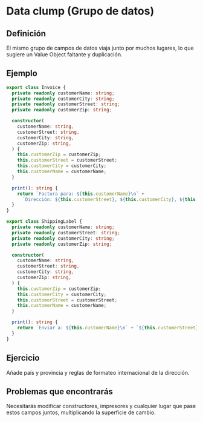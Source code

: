 # Data clump (Grupo de datos)

## Definición

El mismo grupo de campos de datos viaja junto por muchos lugares, lo que sugiere un Value Object faltante y duplicación.

## Ejemplo

```typescript
export class Invoice {
  private readonly customerName: string;
  private readonly customerCity: string;
  private readonly customerStreet: string;
  private readonly customerZip: string;

  constructor(
    customerName: string,
    customerStreet: string,
    customerCity: string,
    customerZip: string,
  ) {
    this.customerZip = customerZip;
    this.customerStreet = customerStreet;
    this.customerCity = customerCity;
    this.customerName = customerName;
  }

  print(): string {
    return `Factura para: ${this.customerName}\n` +
      `Dirección: ${this.customerStreet}, ${this.customerCity}, ${this.customerZip}`
  }
}

export class ShippingLabel {
  private readonly customerName: string;
  private readonly customerStreet: string;
  private readonly customerCity: string;
  private readonly customerZip: string;

  constructor(
    customerName: string,
    customerStreet: string,
    customerCity: string,
    customerZip: string,
  ) {
    this.customerZip = customerZip;
    this.customerCity = customerCity;
    this.customerStreet = customerStreet;
    this.customerName = customerName;
  }

  print(): string {
    return `Enviar a: ${this.customerName}\n` + `${this.customerStreet}, ${this.customerCity}, ${this.customerZip}`
  }
}

```

## Ejercicio

Añade país y provincia y reglas de formateo internacional de la dirección.

## Problemas que encontrarás

Necesitarás modificar constructores, impresores y cualquier lugar que pase estos campos juntos, multiplicando la superficie de cambio.


